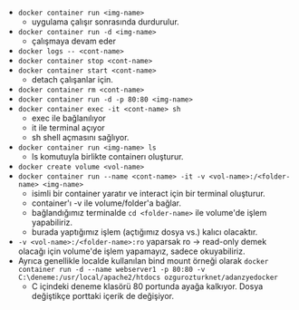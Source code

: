 - `docker container run <img-name>`
  - uygulama çalışır sonrasında durdurulur.
- `docker container run -d <img-name>`
  - çalışmaya devam eder
- `docker logs -- <cont-name>`
- `docker container stop <cont-name>`
- `docker container start <cont-name>`
  - detach çalışanlar için.
- `docker container rm <cont-name>`
- `docker container run -d -p 80:80 <img-name>`
- `docker container exec -it <cont-name> sh`
  - exec ile bağlanılıyor
  - it ile terminal açıyor
  - sh shell açmasını sağlıyor.
- `docker container run <img-name> ls`
  - ls komutuyla birlikte containerı oluşturur.
- `docker create volume <vol-name>`
- `docker container run --name <cont-name> -it -v <vol-name>:/<folder-name> <img-name>`
  - isimli bir container yaratır ve interact için bir terminal oluşturur.
  - container'ı -v ile volume/folder'a bağlar.
  - bağlandığımız terminalde `cd <folder-name>` ile volume'de işlem yapabiliriz.
  - burada yaptığımız işlem (açtığımız dosya vs.) kalıcı olacaktır.
- `-v <vol-name>:/<folder-name>:ro` yaparsak ro -> read-only demek olacağı için volume'de işlem yapamayız, sadece okuyabiliriz.
- Ayrıca genellikle localde kullanılan bind mount örneği olarak `docker container run -d --name webserver1 -p 80:80 -v C:\deneme:/usr/local/apache2/htdocs ozgurozturknet/adanzyedocker`
  - C içindeki deneme klasörü 80 portunda ayağa kalkıyor. Dosya değiştikçe porttaki içerik de değişiyor.
